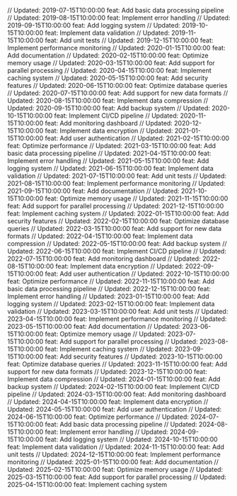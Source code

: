 // Updated: 2019-07-15T10:00:00
feat: Add basic data processing pipeline
// Updated: 2019-08-15T10:00:00
feat: Implement error handling
// Updated: 2019-09-15T10:00:00
feat: Add logging system
// Updated: 2019-10-15T10:00:00
feat: Implement data validation
// Updated: 2019-11-15T10:00:00
feat: Add unit tests
// Updated: 2019-12-15T10:00:00
feat: Implement performance monitoring
// Updated: 2020-01-15T10:00:00
feat: Add documentation
// Updated: 2020-02-15T10:00:00
feat: Optimize memory usage
// Updated: 2020-03-15T10:00:00
feat: Add support for parallel processing
// Updated: 2020-04-15T10:00:00
feat: Implement caching system
// Updated: 2020-05-15T10:00:00
feat: Add security features
// Updated: 2020-06-15T10:00:00
feat: Optimize database queries
// Updated: 2020-07-15T10:00:00
feat: Add support for new data formats
// Updated: 2020-08-15T10:00:00
feat: Implement data compression
// Updated: 2020-09-15T10:00:00
feat: Add backup system
// Updated: 2020-10-15T10:00:00
feat: Implement CI/CD pipeline
// Updated: 2020-11-15T10:00:00
feat: Add monitoring dashboard
// Updated: 2020-12-15T10:00:00
feat: Implement data encryption
// Updated: 2021-01-15T10:00:00
feat: Add user authentication
// Updated: 2021-02-15T10:00:00
feat: Optimize performance
// Updated: 2021-03-15T10:00:00
feat: Add basic data processing pipeline
// Updated: 2021-04-15T10:00:00
feat: Implement error handling
// Updated: 2021-05-15T10:00:00
feat: Add logging system
// Updated: 2021-06-15T10:00:00
feat: Implement data validation
// Updated: 2021-07-15T10:00:00
feat: Add unit tests
// Updated: 2021-08-15T10:00:00
feat: Implement performance monitoring
// Updated: 2021-09-15T10:00:00
feat: Add documentation
// Updated: 2021-10-15T10:00:00
feat: Optimize memory usage
// Updated: 2021-11-15T10:00:00
feat: Add support for parallel processing
// Updated: 2021-12-15T10:00:00
feat: Implement caching system
// Updated: 2022-01-15T10:00:00
feat: Add security features
// Updated: 2022-02-15T10:00:00
feat: Optimize database queries
// Updated: 2022-03-15T10:00:00
feat: Add support for new data formats
// Updated: 2022-04-15T10:00:00
feat: Implement data compression
// Updated: 2022-05-15T10:00:00
feat: Add backup system
// Updated: 2022-06-15T10:00:00
feat: Implement CI/CD pipeline
// Updated: 2022-07-15T10:00:00
feat: Add monitoring dashboard
// Updated: 2022-08-15T10:00:00
feat: Implement data encryption
// Updated: 2022-09-15T10:00:00
feat: Add user authentication
// Updated: 2022-10-15T10:00:00
feat: Optimize performance
// Updated: 2022-11-15T10:00:00
feat: Add basic data processing pipeline
// Updated: 2022-12-15T10:00:00
feat: Implement error handling
// Updated: 2023-01-15T10:00:00
feat: Add logging system
// Updated: 2023-02-15T10:00:00
feat: Implement data validation
// Updated: 2023-03-15T10:00:00
feat: Add unit tests
// Updated: 2023-04-15T10:00:00
feat: Implement performance monitoring
// Updated: 2023-05-15T10:00:00
feat: Add documentation
// Updated: 2023-06-15T10:00:00
feat: Optimize memory usage
// Updated: 2023-07-15T10:00:00
feat: Add support for parallel processing
// Updated: 2023-08-15T10:00:00
feat: Implement caching system
// Updated: 2023-09-15T10:00:00
feat: Add security features
// Updated: 2023-10-15T10:00:00
feat: Optimize database queries
// Updated: 2023-11-15T10:00:00
feat: Add support for new data formats
// Updated: 2023-12-15T10:00:00
feat: Implement data compression
// Updated: 2024-01-15T10:00:00
feat: Add backup system
// Updated: 2024-02-15T10:00:00
feat: Implement CI/CD pipeline
// Updated: 2024-03-15T10:00:00
feat: Add monitoring dashboard
// Updated: 2024-04-15T10:00:00
feat: Implement data encryption
// Updated: 2024-05-15T10:00:00
feat: Add user authentication
// Updated: 2024-06-15T10:00:00
feat: Optimize performance
// Updated: 2024-07-15T10:00:00
feat: Add basic data processing pipeline
// Updated: 2024-08-15T10:00:00
feat: Implement error handling
// Updated: 2024-09-15T10:00:00
feat: Add logging system
// Updated: 2024-10-15T10:00:00
feat: Implement data validation
// Updated: 2024-11-15T10:00:00
feat: Add unit tests
// Updated: 2024-12-15T10:00:00
feat: Implement performance monitoring
// Updated: 2025-01-15T10:00:00
feat: Add documentation
// Updated: 2025-02-15T10:00:00
feat: Optimize memory usage
// Updated: 2025-03-15T10:00:00
feat: Add support for parallel processing
// Updated: 2025-04-15T10:00:00
feat: Implement caching system
